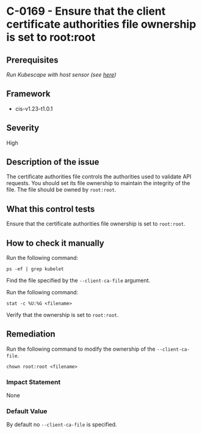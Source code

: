 # C-0169 - Ensure that the client certificate authorities file ownership is set to root:root

## Prerequisites
 *Run Kubescape with host sensor (see [here](https://hub.armo.cloud/docs/host-sensor))*
 
## Framework
* cis-v1.23-t1.0.1
 
## Severity
High

## Description of the issue
The certificate authorities file controls the authorities used to validate API requests. You should set its file ownership to maintain the integrity of the file. The file should be owned by `root:root`.
 
## What this control tests 
Ensure that the certificate authorities file ownership is set to `root:root`.
 
## How to check it manually 
Run the following command:

 
```
ps -ef | grep kubelet

```
 Find the file specified by the `--client-ca-file` argument.

 Run the following command:

 
```
stat -c %U:%G <filename>

```
 Verify that the ownership is set to `root:root`.
 
## Remediation
Run the following command to modify the ownership of the `--client-ca-file`.

 
```
chown root:root <filename>

```
 
### Impact Statement
None
 
### Default Value
By default no `--client-ca-file` is specified.
 
